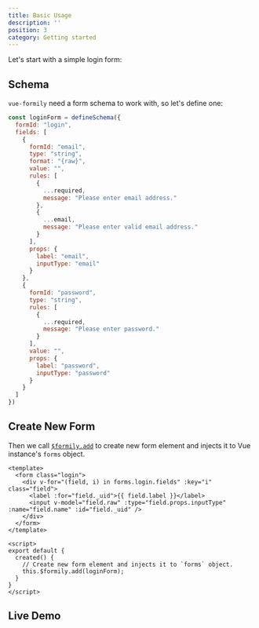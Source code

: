 ```yaml
---
title: Basic Usage
description: ''
position: 3
category: Getting started
---
```


Let's start with a simple login form:

## Schema
`vue-formily` need a form schema to work with, so let's define one:

```js
const loginForm = defineSchema({
  formId: "login",
  fields: [
    {
      formId: "email",
      type: "string",
      format: "{raw}",
      value: "",
      rules: [
        {
          ...required,
          message: "Please enter email address."
        },
        {
          ...email,
          message: "Please enter valid email address."
        }
      ],
      props: {
        label: "email",
        inputType: "email"
      }
    },
    {
      formId: "password",
      type: "string",
      rules: [
        {
          ...required,
          message: "Please enter password."
        }
      ],
      value: "",
      props: {
        label: "password",
        inputType: "password"
      }
    }
  ]
})
```

## Create New Form
Then we call [`$formily.add`](/api/extension#addform) to create new form element and injects it to Vue instance's `forms` object.

```vue
<template>
  <form class="login">
    <div v-for="(field, i) in forms.login.fields" :key="i" class="field">
      <label :for="field._uid">{{ field.label }}</label>
      <input v-model="field.raw" :type="field.props.inputType" :name="field.name" :id="field._uid" />
    </div>
  </form>
</template>

<script>
export default {
  created() {
    // Create new form element and injects it to `forms` object.
    this.$formily.add(loginForm);
  }
}
</script>
```

## Live Demo
<sandbox id="vue-formily-basic-usage-qunmk"></sandbox>
